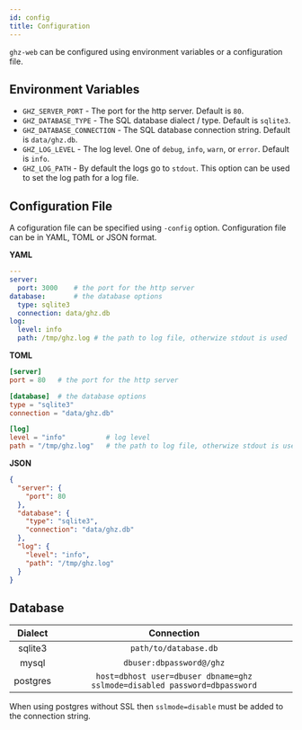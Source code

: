 ```yaml
---
id: config
title: Configuration
---
```


`ghz-web` can be configured using environment variables or a configuration file.

## Environment Variables

- `GHZ_SERVER_PORT` - The port for the http server. Default is `80`.
- `GHZ_DATABASE_TYPE` - The SQL database dialect / type. Default is `sqlite3`.
- `GHZ_DATABASE_CONNECTION` - The SQL database connection string. Default is `data/ghz.db`.
- `GHZ_LOG_LEVEL` - The log level. One of `debug`, `info`, `warn`, or `error`. Default is `info`.
- `GHZ_LOG_PATH` - By default the logs go to `stdout`. This option can be used to set the log path for a log file.

## Configuration File

A cofiguration file can be specified using `-config` option. Configuration file can be in YAML, TOML or JSON format.

**YAML**

```yaml
---
server:
  port: 3000    # the port for the http server
database:       # the database options
  type: sqlite3
  connection: data/ghz.db
log:
  level: info
  path: /tmp/ghz.log # the path to log file, otherwize stdout is used
```

**TOML**

```toml
[server]
port = 80   # the port for the http server

[database]  # the database options
type = "sqlite3"
connection = "data/ghz.db"

[log]
level = "info"          # log level
path = "/tmp/ghz.log"   # the path to log file, otherwize stdout is used
```

**JSON**

```json
{
  "server": {
    "port": 80
  },
  "database": {
    "type": "sqlite3",
    "connection": "data/ghz.db"
  },
  "log": {
    "level": "info",
    "path": "/tmp/ghz.log"
  }
}

```

## Database

| Dialect  |                              Connection                              |
| :------: | :------------------------------------------------------------------: |
| sqlite3  | `path/to/database.db`                                                |
|  mysql   | `dbuser:dbpassword@/ghz`                                               |
| postgres | `host=dbhost user=dbuser dbname=ghz sslmode=disabled password=dbpassword` |

When using postgres without SSL then `sslmode=disable` must be added to the connection string.
